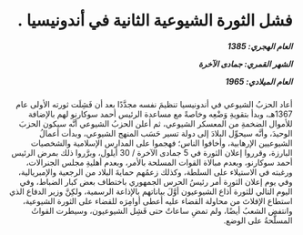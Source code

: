<h1 dir="rtl">فشل الثورة الشيوعية الثانية في أندونيسيا .</h1>

<h5 dir="rtl">العام الهجري:  1385

الشهر القمري: جمادى الآخرة

العام الميلادي: 1965</h5>

<p dir="rtl">أعاد الحزبُ الشيوعي في أندونيسيا تنظيمَ نفسه مجدَّدًا بعد أن فَشِلَت ثورته الأولى عام 1367هـ، وبدأ بتقويةِ وَضْعِه وخاصةً مع مساعدة الرئيس أحمد سوكارنو لهم بالإضافة للأموال الضخمةِ من المعسكر الشيوعي، ثم أعلن الحزبُ الشيوعي أنَّه سيكون الحزبَ الوحيدَ، وأنَّه سيحوِّل البلادَ إلى دولة تسير حَسَب المنهج الشيوعي، وبدأت أعمالُ الشيوعيين الإرهابية، وأخافوا الناس؛ فهجموا على المدارس الإسلامية والشخصيات البارزة، وقرروا إعلان الثورة في 5 جمادى الآخرة / 30 أيلول، وبرَّروا ذلك بمرض الرئيس أحمد سوكارنو، وبعدم مبالاة القوات المسلحة بالأمر، وبعدم أهليةِ مجلس الجنرالات، ورغبته في الاستيلاء على السلطة، وكذلك زعمُهم حمايةَ البلاد من الرجعية والإمبريالية، وفي يوم إعلان الثورة أمر رئيسُ الحرس الجمهوري باختطاف بعض كبار الضباط، وفي اليوم التالي للثورة أذاع الشيوعيون أوَّلَ بياناتهم بالإذاعة الرسمية، ولكِنَّ وزير الدفاع الذي استطاع الإفلاتَ من محاولة القضاء عليه أعطى أوامِرَه للقضاء على الثورة الشيوعية، وانتفض الشعبُ أيضًا، ولم تمضِ ساعاتٌ حتى فَشِل الشيوعيون، وسيطرت القواتُ المسلَّحةُ على الوضع.</p></br>
